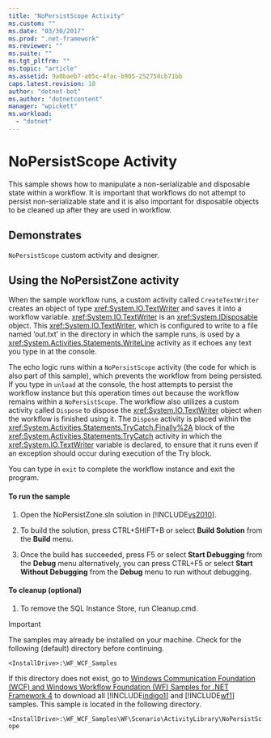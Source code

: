 ```yaml
---
title: "NoPersistScope Activity"
ms.custom: ""
ms.date: "03/30/2017"
ms.prod: ".net-framework"
ms.reviewer: ""
ms.suite: ""
ms.tgt_pltfrm: ""
ms.topic: "article"
ms.assetid: 9a0baeb7-a05c-4fac-b905-252758cb71bb
caps.latest.revision: 10
author: "dotnet-bot"
ms.author: "dotnetcontent"
manager: "wpickett"
ms.workload: 
  - "dotnet"
---
```

# NoPersistScope Activity
This sample shows how to manipulate a non-serializable and disposable state within a workflow. It is important that workflows do not attempt to persist non-serializable state and it is also important for disposable objects to be cleaned up after they are used in workflow.  
  
## Demonstrates  
 `NoPersistScope` custom activity and designer.  
  
## Using the NoPersistZone activity  
 When the sample workflow runs, a custom activity called `CreateTextWriter` creates an object of type <xref:System.IO.TextWriter> and saves it into a workflow variable. <xref:System.IO.TextWriter> is an <xref:System.IDisposable> object. This <xref:System.IO.TextWriter>, which is configured to write to a file named ‘out.txt’ in the directory in which the sample runs, is used by a <xref:System.Activities.Statements.WriteLine> activity as it echoes any text you type in at the console.  
  
 The echo logic runs within a `NoPersistScope` activity (the code for which is also part of this sample), which prevents the workflow from being persisted. If you type in `unload` at the console, the host attempts to persist the workflow instance but this operation times out because the workflow remains within a `NoPersistScope`. The workflow also utilizes a custom activity called `Dispose` to dispose the <xref:System.IO.TextWriter> object when the workflow is finished using it. The `Dispose` activity is placed within the <xref:System.Activities.Statements.TryCatch.Finally%2A> block of the <xref:System.Activities.Statements.TryCatch> activity in which the <xref:System.IO.TextWriter> variable is declared, to ensure that it runs even if an exception should occur during execution of the Try block.  
  
 You can type in `exit` to complete the workflow instance and exit the program.  
  
#### To run the sample  
  
1.  Open the NoPersistZone.sln solution in [!INCLUDE[vs2010](../../../../includes/vs2010-md.md)].  
  
2.  To build the solution, press CTRL+SHIFT+B or select **Build Solution** from the **Build** menu.  
  
3.  Once the build has succeeded, press F5 or select **Start Debugging** from the **Debug** menu alternatively, you can press CTRL+F5 or select **Start Without Debugging** from the **Debug** menu to run without debugging.  
  
#### To cleanup (optional)  
  
1.  To remove the SQL Instance Store, run Cleanup.cmd.  
  
> [!IMPORTANT]
>  The samples may already be installed on your machine. Check for the following (default) directory before continuing.  
>   
>  `<InstallDrive>:\WF_WCF_Samples`  
>   
>  If this directory does not exist, go to [Windows Communication Foundation (WCF) and Windows Workflow Foundation (WF) Samples for .NET Framework 4](http://go.microsoft.com/fwlink/?LinkId=150780) to download all [!INCLUDE[indigo1](../../../../includes/indigo1-md.md)] and [!INCLUDE[wf1](../../../../includes/wf1-md.md)] samples. This sample is located in the following directory.  
>   
>  `<InstallDrive>:\WF_WCF_Samples\WF\Scenario\ActivityLibrary\NoPersistScope`